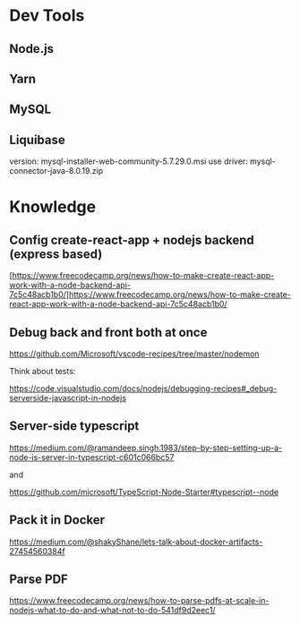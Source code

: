 
# Dev Tools

## Node.js

## Yarn

## MySQL

## Liquibase
version: mysql-installer-web-community-5.7.29.0.msi
use driver: mysql-connector-java-8.0.19.zip

# Knowledge

## Config create-react-app + nodejs backend (express based)

[https://www.freecodecamp.org/news/how-to-make-create-react-app-work-with-a-node-backend-api-7c5c48acb1b0/]https://www.freecodecamp.org/news/how-to-make-create-react-app-work-with-a-node-backend-api-7c5c48acb1b0/

## Debug back and front both at once

https://github.com/Microsoft/vscode-recipes/tree/master/nodemon

Think about tests:

https://code.visualstudio.com/docs/nodejs/debugging-recipes#_debug-serverside-javascript-in-nodejs

## Server-side typescript

https://medium.com/@ramandeep.singh.1983/step-by-step-setting-up-a-node-js-server-in-typescript-c601c066bc57

and

https://github.com/microsoft/TypeScript-Node-Starter#typescript--node

## Pack it in Docker

https://medium.com/@shakyShane/lets-talk-about-docker-artifacts-27454560384f

## Parse PDF

https://www.freecodecamp.org/news/how-to-parse-pdfs-at-scale-in-nodejs-what-to-do-and-what-not-to-do-541df9d2eec1/